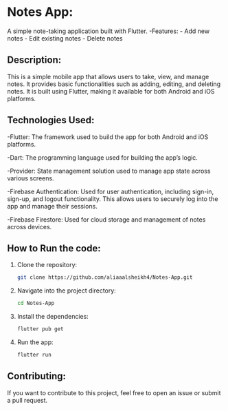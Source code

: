 # Notes App:
  A simple note-taking application built with Flutter.
  -Features:
    - Add new notes
    - Edit existing notes
    - Delete notes

## Description:
  This is a simple mobile app that allows users to take, view, and manage notes. It provides basic functionalities such as adding, editing, and deleting notes. It is built using Flutter,   making it available for both Android and iOS platforms.

## Technologies Used:
  -Flutter: The framework used to build the app for both Android and iOS platforms.

  -Dart: The programming language used for building the app’s logic.

  -Provider: State management solution used to manage app state across various screens.

  -Firebase Authentication: Used for user authentication, including sign-in, sign-up, and logout functionality. This allows users to securely log into the app and manage their sessions.

  -Firebase Firestore: Used for cloud storage and management of notes across devices.

## How to Run the code:
  1. Clone the repository:
     ```bash
     git clone https://github.com/aliaaalsheikh4/Notes-App.git

  2. Navigate into the project directory:
     ```bash
     cd Notes-App

  3. Install the dependencies:
     ```bash
     flutter pub get

  4. Run the app:
     ```bash
     flutter run

## Contributing:
  If you want to contribute to this project, feel free to open an issue or submit a pull request.
